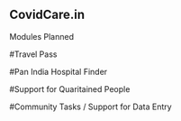 ## CovidCare.in

Modules Planned

#Travel Pass

#Pan India Hospital Finder


#Support for Quaritained People 


#Community Tasks / Support for Data Entry
